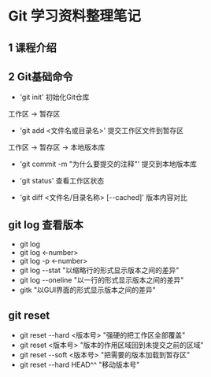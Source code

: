 # Git 学习资料整理笔记
## 1 课程介绍
## 2 Git基础命令

- 'git init' 初始化Git仓库

工作区 -> 暂存区
- 'git add <文件名或目录名>' 提交工作区文件到暂存区

工作区 -> 暂存区 -> 本地版本库
- 'git commit -m "为什么要提交的注释"' 提交到本地版本库

- 'git status' 查看工作区状态

- 'git diff <文件名/目录名称> [--cached]' 版本内容对比

## git log 查看版本

- git log
- git log <-number>
- git log -p <-number>
- git log --stat "以缩略行的形式显示版本之间的差异"
- git log --oneline "以一行的形式显示版本之间的差异"
- gitk "以GUI界面的形式显示版本之间的差异"

## git reset

- git reset --hard <版本号> "强硬的把工作区全部覆盖"
- git reset <版本号> "版本的作用区域回到未提交之前的区域"
- git reset --soft <版本号> "把需要的版本加载到暂存区"
- git reset --hard HEAD^^ "移动版本号"




